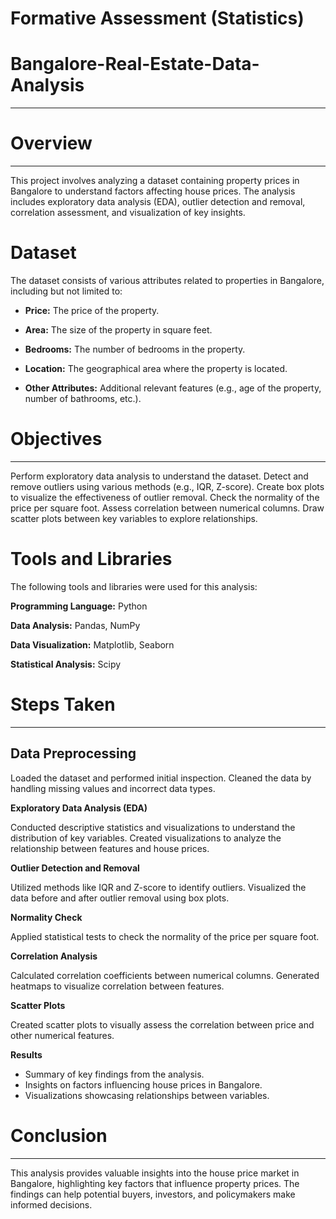 # Formative Assessment (Statistics)

# Bangalore-Real-Estate-Data-Analysis
___
# Overview
___
This project involves analyzing a dataset containing property prices in Bangalore to understand factors affecting house prices. The analysis includes exploratory data analysis (EDA), outlier detection and removal, correlation assessment, and visualization of key insights.

# Dataset
The dataset consists of various attributes related to properties in Bangalore, including but not limited to:

* **Price:** The price of the property.

* **Area:** The size of the property in square feet.

* **Bedrooms:** The number of bedrooms in the property.

* **Location:** The geographical area where the property is located.

* **Other Attributes:** Additional relevant features (e.g., age of the property, number of bathrooms, etc.).

# Objectives
___
Perform exploratory data analysis to understand the dataset.
Detect and remove outliers using various methods (e.g., IQR, Z-score).
Create box plots to visualize the effectiveness of outlier removal.
Check the normality of the price per square foot.
Assess correlation between numerical columns.
Draw scatter plots between key variables to explore relationships.

# Tools and Libraries
The following tools and libraries were used for this analysis:

**Programming Language:** Python

**Data Analysis:** Pandas, NumPy

**Data Visualization:** Matplotlib, Seaborn

**Statistical Analysis:** Scipy

# Steps Taken
___
## Data Preprocessing

Loaded the dataset and performed initial inspection.
Cleaned the data by handling missing values and incorrect data types.

**Exploratory Data Analysis (EDA)**

Conducted descriptive statistics and visualizations to understand the distribution of key variables.
Created visualizations to analyze the relationship between features and house prices.

**Outlier Detection and Removal**

Utilized methods like IQR and Z-score to identify outliers.
Visualized the data before and after outlier removal using box plots.

**Normality Check**

Applied statistical tests to check the normality of the price per square foot.

**Correlation Analysis**

Calculated correlation coefficients between numerical columns.
Generated heatmaps to visualize correlation between features.

**Scatter Plots**

Created scatter plots to visually assess the correlation between price and other numerical features.

**Results**

* Summary of key findings from the analysis.
* Insights on factors influencing house prices in Bangalore.
* Visualizations showcasing relationships between variables.

# Conclusion
___
This analysis provides valuable insights into the house price market in Bangalore, highlighting key factors that influence property prices. The findings can help potential buyers, investors, and policymakers make informed decisions.
